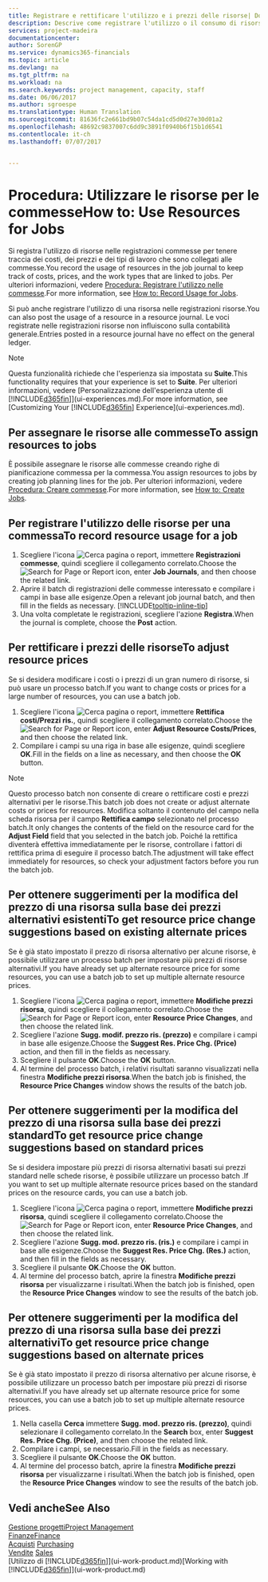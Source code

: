 ```yaml
---
title: Registrare e rettificare l'utilizzo e i prezzi delle risorse| Documenti Microsoft
description: Descrive come registrare l'utilizzo o il consumo di risorse associato a una commessa, per tenere traccia e gestire i costi, i prezzi e i tipi di lavoro.
services: project-madeira
documentationcenter: 
author: SorenGP
ms.service: dynamics365-financials
ms.topic: article
ms.devlang: na
ms.tgt_pltfrm: na
ms.workload: na
ms.search.keywords: project management, capacity, staff
ms.date: 06/06/2017
ms.author: sgroespe
ms.translationtype: Human Translation
ms.sourcegitcommit: 81636fc2e661bd9b07c54da1cd5d0d27e30d01a2
ms.openlocfilehash: 48692c9837007c6dd9c3891f0940b6f15b1d6541
ms.contentlocale: it-ch
ms.lasthandoff: 07/07/2017


---
```

# <a name="how-to-use-resources-for-jobs"></a><span data-ttu-id="0dd45-103">Procedura: Utilizzare le risorse per le commesse</span><span class="sxs-lookup"><span data-stu-id="0dd45-103">How to: Use Resources for Jobs</span></span>
<span data-ttu-id="0dd45-104">Si registra l'utilizzo di risorse nelle registrazioni commesse per tenere traccia dei costi, dei prezzi e dei tipi di lavoro che sono collegati alle commesse.</span><span class="sxs-lookup"><span data-stu-id="0dd45-104">You record the usage of resources in the job journal to keep track of costs, prices, and the work types that are linked to jobs.</span></span> <span data-ttu-id="0dd45-105">Per ulteriori informazioni, vedere [Procedura: Registrare l'utilizzo nelle commesse](projects-how-record-job-usage.md).</span><span class="sxs-lookup"><span data-stu-id="0dd45-105">For more information, see [How to: Record Usage for Jobs](projects-how-record-job-usage.md).</span></span>

<span data-ttu-id="0dd45-106">Si può anche registrare l'utilizzo di una risorsa nelle registrazioni risorse.</span><span class="sxs-lookup"><span data-stu-id="0dd45-106">You can also post the usage of a resource in a resource journal.</span></span> <span data-ttu-id="0dd45-107">Le voci registrate nelle registrazioni risorse non influiscono sulla contabilità generale.</span><span class="sxs-lookup"><span data-stu-id="0dd45-107">Entries posted in a resource journal have no effect on the general ledger.</span></span>

> [!NOTE]  
>   <span data-ttu-id="0dd45-108">Questa funzionalità richiede che l'esperienza sia impostata su **Suite**.</span><span class="sxs-lookup"><span data-stu-id="0dd45-108">This functionality requires that your experience is set to **Suite**.</span></span> <span data-ttu-id="0dd45-109">Per ulteriori informazioni, vedere [Personalizzazione dell'esperienza utente di [!INCLUDE[d365fin](includes/d365fin_md.md)]](ui-experiences.md).</span><span class="sxs-lookup"><span data-stu-id="0dd45-109">For more information, see [Customizing Your [!INCLUDE[d365fin](includes/d365fin_md.md)] Experience](ui-experiences.md).</span></span>

## <a name="to-assign-resources-to-jobs"></a><span data-ttu-id="0dd45-110">Per assegnare le risorse alle commesse</span><span class="sxs-lookup"><span data-stu-id="0dd45-110">To assign resources to jobs</span></span>
<span data-ttu-id="0dd45-111">È possibile assegnare le risorse alle commesse creando righe di pianificazione commessa per la commessa.</span><span class="sxs-lookup"><span data-stu-id="0dd45-111">You assign resources to jobs by creating job planning lines for the job.</span></span> <span data-ttu-id="0dd45-112">Per ulteriori informazioni, vedere [Procedura: Creare commesse](projects-how-create-jobs.md).</span><span class="sxs-lookup"><span data-stu-id="0dd45-112">For more information, see [How to: Create Jobs](projects-how-create-jobs.md).</span></span>

## <a name="to-record-resource-usage-for-a-job"></a><span data-ttu-id="0dd45-113">Per registrare l'utilizzo delle risorse per una commessa</span><span class="sxs-lookup"><span data-stu-id="0dd45-113">To record resource usage for a job</span></span>
1. <span data-ttu-id="0dd45-114">Scegliere l'icona ![Cerca pagina o report](media/ui-search/search_small.png "icona Cerca pagina o report"), immettere **Registrazioni commesse**, quindi scegliere il collegamento correlato.</span><span class="sxs-lookup"><span data-stu-id="0dd45-114">Choose the ![Search for Page or Report](media/ui-search/search_small.png "Search for Page or Report icon") icon, enter **Job Journals**, and then choose the related link.</span></span>
2. <span data-ttu-id="0dd45-115">Aprire il batch di registrazioni delle commesse interessato e compilare i campi in base alle esigenze.</span><span class="sxs-lookup"><span data-stu-id="0dd45-115">Open a relevant job journal batch, and then fill in the fields as necessary.</span></span> [!INCLUDE[tooltip-inline-tip](includes/tooltip-inline-tip_md.md)]
3. <span data-ttu-id="0dd45-116">Una volta completate le registrazioni, scegliere l'azione **Registra**.</span><span class="sxs-lookup"><span data-stu-id="0dd45-116">When the journal is complete, choose the **Post** action.</span></span>

## <a name="to-adjust-resource-prices"></a><span data-ttu-id="0dd45-117">Per rettificare i prezzi delle risorse</span><span class="sxs-lookup"><span data-stu-id="0dd45-117">To adjust resource prices</span></span>
<span data-ttu-id="0dd45-118">Se si desidera modificare i costi o i prezzi di un gran numero di risorse, si può usare un processo batch.</span><span class="sxs-lookup"><span data-stu-id="0dd45-118">If you want to change costs or prices for a large number of resources, you can use a batch job.</span></span>  

1. <span data-ttu-id="0dd45-119">Scegliere l'icona ![Cerca pagina o report](media/ui-search/search_small.png "icona Cerca pagina o report"), immettere **Rettifica costi/Prezzi ris.**, quindi scegliere il collegamento correlato.</span><span class="sxs-lookup"><span data-stu-id="0dd45-119">Choose the ![Search for Page or Report](media/ui-search/search_small.png "Search for Page or Report icon") icon, enter **Adjust Resource Costs/Prices**, and then choose the related link.</span></span>
2. <span data-ttu-id="0dd45-120">Compilare i campi su una riga in base alle esigenze, quindi scegliere **OK**.</span><span class="sxs-lookup"><span data-stu-id="0dd45-120">Fill in the fields on a line as necessary, and then choose the **OK** button.</span></span>

> [!NOTE]  
>   <span data-ttu-id="0dd45-121">Questo processo batch non consente di creare o rettificare costi e prezzi alternativi per le risorse.</span><span class="sxs-lookup"><span data-stu-id="0dd45-121">This batch job does not create or adjust alternate costs or prices for resources.</span></span> <span data-ttu-id="0dd45-122">Modifica soltanto il contenuto del campo nella scheda risorsa per il campo **Rettifica campo** selezionato nel processo batch.</span><span class="sxs-lookup"><span data-stu-id="0dd45-122">It only changes the contents of the field on the resource card for the **Adjust Field** field that you selected in the batch job.</span></span> <span data-ttu-id="0dd45-123">Poiché la rettifica diventerà effettiva immediatamente per le risorse, controllare i fattori di rettifica prima di eseguire il processo batch.</span><span class="sxs-lookup"><span data-stu-id="0dd45-123">The adjustment will take effect immediately for resources, so check your adjustment factors before you run the batch job.</span></span>

## <a name="to-get-resource-price-change-suggestions-based-on-existing-alternate-prices"></a><span data-ttu-id="0dd45-124">Per ottenere suggerimenti per la modifica del prezzo di una risorsa sulla base dei prezzi alternativi esistenti</span><span class="sxs-lookup"><span data-stu-id="0dd45-124">To get resource price change suggestions based on existing alternate prices</span></span>
<span data-ttu-id="0dd45-125">Se è già stato impostato il prezzo di risorsa alternativo per alcune risorse, è possibile utilizzare un processo batch per impostare più prezzi di risorse alternativi.</span><span class="sxs-lookup"><span data-stu-id="0dd45-125">If you have already set up alternate resource price for some resources, you can use a batch job to set up multiple alternate resource prices.</span></span>

1. <span data-ttu-id="0dd45-126">Scegliere l'icona ![Cerca pagina o report](media/ui-search/search_small.png "icona Cerca pagina o report"), immettere **Modifiche prezzi risorsa**, quindi scegliere il collegamento correlato.</span><span class="sxs-lookup"><span data-stu-id="0dd45-126">Choose the ![Search for Page or Report](media/ui-search/search_small.png "Search for Page or Report icon") icon, enter **Resource Price Changes**, and then choose the related link.</span></span>
2. <span data-ttu-id="0dd45-127">Scegliere l'azione **Sugg. modif. prezzo ris. (prezzo)** e compilare i campi in base alle esigenze.</span><span class="sxs-lookup"><span data-stu-id="0dd45-127">Choose the **Suggest Res. Price Chg. (Price)** action, and then fill in the fields as necessary.</span></span>
3. <span data-ttu-id="0dd45-128">Scegliere il pulsante **OK**.</span><span class="sxs-lookup"><span data-stu-id="0dd45-128">Choose the **OK** button.</span></span>  
4. <span data-ttu-id="0dd45-129">Al termine del processo batch, i relativi risultati saranno visualizzati nella finestra **Modifiche prezzi risorsa**.</span><span class="sxs-lookup"><span data-stu-id="0dd45-129">When the batch job is finished, the **Resource Price Changes** window shows the results of the batch job.</span></span>

## <a name="to-get-resource-price-change-suggestions-based-on-standard-prices"></a><span data-ttu-id="0dd45-130">Per ottenere suggerimenti per la modifica del prezzo di una risorsa sulla base dei prezzi standard</span><span class="sxs-lookup"><span data-stu-id="0dd45-130">To get resource price change suggestions based on standard prices</span></span>
<span data-ttu-id="0dd45-131">Se si desidera impostare più prezzi di risorsa alternativi basati sui prezzi standard nelle schede risorse, è possibile utilizzare un processo batch .</span><span class="sxs-lookup"><span data-stu-id="0dd45-131">If you want to set up multiple alternate resource prices based on the standard prices on the resource cards, you can use a batch job.</span></span>  

1. <span data-ttu-id="0dd45-132">Scegliere l'icona ![Cerca pagina o report](media/ui-search/search_small.png "icona Cerca pagina o report"), immettere **Modifiche prezzi risorsa**, quindi scegliere il collegamento correlato.</span><span class="sxs-lookup"><span data-stu-id="0dd45-132">Choose the ![Search for Page or Report](media/ui-search/search_small.png "Search for Page or Report icon") icon, enter **Resource Price Changes**, and then choose the related link.</span></span>
2. <span data-ttu-id="0dd45-133">Scegliere l'azione **Sugg. mod. prezzo ris. (ris.)** e compilare i campi in base alle esigenze.</span><span class="sxs-lookup"><span data-stu-id="0dd45-133">Choose the **Suggest Res. Price Chg. (Res.)** action, and then fill in the fields as necessary.</span></span>  
3. <span data-ttu-id="0dd45-134">Scegliere il pulsante **OK**.</span><span class="sxs-lookup"><span data-stu-id="0dd45-134">Choose the **OK** button.</span></span>  
4. <span data-ttu-id="0dd45-135">Al termine del processo batch, aprire la finestra **Modifiche prezzi risorsa** per visualizzarne i risultati.</span><span class="sxs-lookup"><span data-stu-id="0dd45-135">When the batch job is finished, open the **Resource Price Changes** window to see the results of the batch job.</span></span>

## <a name="to-get-resource-price-change-suggestions-based-on-alternate-prices"></a><span data-ttu-id="0dd45-136">Per ottenere suggerimenti per la modifica del prezzo di una risorsa sulla base dei prezzi alternativi</span><span class="sxs-lookup"><span data-stu-id="0dd45-136">To get resource price change suggestions based on alternate prices</span></span>
<span data-ttu-id="0dd45-137">Se è già stato impostato il prezzo di risorsa alternativo per alcune risorse, è possibile utilizzare un processo batch per impostare più prezzi di risorse alternativi.</span><span class="sxs-lookup"><span data-stu-id="0dd45-137">If you have already set up alternate resource price for some resources, you can use a batch job to set up multiple alternate resource prices.</span></span>

1. <span data-ttu-id="0dd45-138">Nella casella **Cerca** immettere **Sugg. mod. prezzo ris. (prezzo)**, quindi selezionare il collegamento correlato.</span><span class="sxs-lookup"><span data-stu-id="0dd45-138">In the **Search** box, enter **Suggest Res. Price Chg. (Price)**, and then choose the related link.</span></span>  
2. <span data-ttu-id="0dd45-139">Compilare i campi, se necessario.</span><span class="sxs-lookup"><span data-stu-id="0dd45-139">Fill in the fields as necessary.</span></span>
3. <span data-ttu-id="0dd45-140">Scegliere il pulsante **OK**.</span><span class="sxs-lookup"><span data-stu-id="0dd45-140">Choose the **OK** button.</span></span>  
4. <span data-ttu-id="0dd45-141">Al termine del processo batch, aprire la finestra **Modifiche prezzi risorsa** per visualizzarne i risultati.</span><span class="sxs-lookup"><span data-stu-id="0dd45-141">When the batch job is finished, open the **Resource Price Changes** window to see the results of the batch job.</span></span>

## <a name="see-also"></a><span data-ttu-id="0dd45-142">Vedi anche</span><span class="sxs-lookup"><span data-stu-id="0dd45-142">See Also</span></span>
[<span data-ttu-id="0dd45-143">Gestione progetti</span><span class="sxs-lookup"><span data-stu-id="0dd45-143">Project Management</span></span>](projects-manage-projects.md)  
[<span data-ttu-id="0dd45-144">Finanze</span><span class="sxs-lookup"><span data-stu-id="0dd45-144">Finance</span></span>](finance.md)  
<span data-ttu-id="0dd45-145">[Acquisti](purchasing-manage-purchasing.md)       </span><span class="sxs-lookup"><span data-stu-id="0dd45-145">[Purchasing](purchasing-manage-purchasing.md)       </span></span>  
<span data-ttu-id="0dd45-146">[Vendite](sales-manage-sales.md)   </span><span class="sxs-lookup"><span data-stu-id="0dd45-146">[Sales](sales-manage-sales.md)   </span></span>  
<span data-ttu-id="0dd45-147">[Utilizzo di [!INCLUDE[d365fin](includes/d365fin_md.md)]](ui-work-product.md)</span><span class="sxs-lookup"><span data-stu-id="0dd45-147">[Working with [!INCLUDE[d365fin](includes/d365fin_md.md)]](ui-work-product.md)</span></span>  

